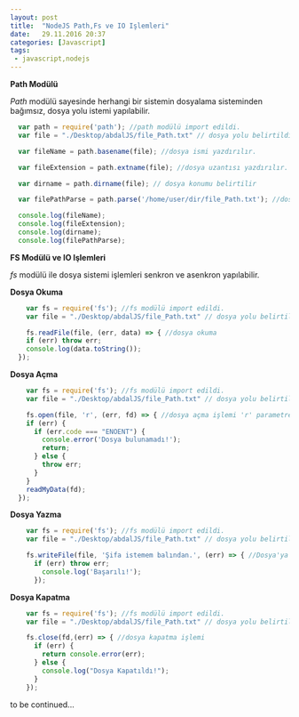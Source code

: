 ```yaml
---
layout: post
title:  "NodeJS Path,Fs ve IO Işlemleri"
date:   29.11.2016 20:37
categories: [Javascript]
tags: 
 - javascript,nodejs
---
```


**Path Modülü**

_Path_ modülü sayesinde herhangi bir sistemin dosyalama sisteminden bağımsız,
dosya yolu istemi yapılabilir.

```javascript
  var path = require('path'); //path modülü import edildi.
  var file = "./Desktop/abdalJS/file_Path.txt" // dosya yolu belirtildi.

  var fileName = path.basename(file); //dosya ismi yazdırılır.

  var fileExtension = path.extname(file); //dosya uzantısı yazdırılır.

  var dirname = path.dirname(file); // dosya konumu belirtilir

  var filePathParse = path.parse('/home/user/dir/file_Path.txt'); //dosya yolunun tüm bilgilerini yazdırır.

  console.log(fileName);
  console.log(fileExtension);
  console.log(dirname);
  console.log(filePathParse);
```
**FS Modülü ve IO Işlemleri**

_fs_ modülü ile dosya sistemi işlemleri senkron ve asenkron yapılabilir.

**Dosya Okuma**

```javascript
    var fs = require('fs'); //fs modülü import edildi.
    var file = "./Desktop/abdalJS/file_Path.txt" // dosya yolu belirtildi.

    fs.readFile(file, (err, data) => { //dosya okuma
    if (err) throw err;
    console.log(data.toString());
  });
```
**Dosya Açma**

```javascript
    var fs = require('fs'); //fs modülü import edildi.
    var file = "./Desktop/abdalJS/file_Path.txt" // dosya yolu belirtildi.

    fs.open(file, 'r', (err, fd) => { //dosya açma işlemi 'r' parametresi ile açılıyor
    if (err) {
      if (err.code === "ENOENT") {
        console.error('Dosya bulunamadı!');
        return;
      } else {
        throw err;
      }
    }
    readMyData(fd);
  });
```
**Dosya Yazma**

```javascript
    var fs = require('fs'); //fs modülü import edildi.
    var file = "./Desktop/abdalJS/file_Path.txt" // dosya yolu belirtildi.    

    fs.writeFile(file, 'Şifa istemem balından.', (err) => { //Dosya'ya yazıldı.
      if (err) throw err;
        console.log('Başarılı!');
      });
```
**Dosya Kapatma**

```javascript
    var fs = require('fs'); //fs modülü import edildi.
    var file = "./Desktop/abdalJS/file_Path.txt" // dosya yolu belirtildi.

    fs.close(fd,(err) => { //dosya kapatma işlemi
      if (err) {
        return console.error(err);
      } else {
        console.log("Dosya Kapatıldı!");
      }
    });
```














to be continued...
